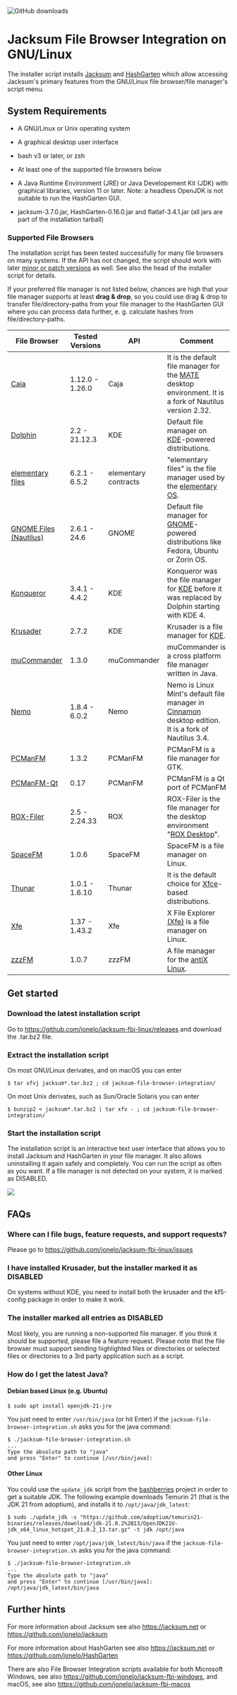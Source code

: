 ![GitHub downloads](https://img.shields.io/github/downloads/jonelo/jacksum-fbi-linux/total?color=green)

# Jacksum File Browser Integration on GNU/Linux

The installer script installs [Jacksum](https://github.com/jonelo/jacksum) and [HashGarten](https://github.com/jonelo/HashGarten) which allow accessing Jacksum's primary features from the GNU/Linux file browser/file manager's script menu.

## System Requirements

- A GNU/Linux or Unix operating system

- A graphical desktop user interface

- bash v3 or later, or zsh

- At least one of the supported file browsers below

- A Java Runtime Environment (JRE) or Java Developement Kit (JDK) with graphical libraries, version 11 or later. Note: a headless OpenJDK is not suitable to run the HashGarten GUI. 

- jacksum-3.7.0.jar, HashGarten-0.16.0.jar and flatlaf-3.4.1.jar (all jars are part of the installation tarball)

### Supported File Browsers

The installation script has been tested successfully for many file browsers on many systems. If the API has not changed, the script should work with later [minor or patch versions](https://semver.org) as well. See also the head of the installer script for details.

If your preferred file manager is not listed below, chances are high that your file manager supports at least **drag & drop**, so you could use drag & drop to transfer file/directory-paths from your file manager to the HashGarten GUI where you can process data further, e. g. calculate hashes from file/directory-paths.

| File Browser                                                      | Tested Versions | API                  | Comment                                                                                                                             |
|-------------------------------------------------------------------|-----------------|----------------------|-------------------------------------------------------------------------------------------------------------------------------------|
| [Caja](https://github.com/mate-desktop/caja)                      | 1.12.0 - 1.26.0 | Caja                 | It is the default file manager for the [MATE](https://mate-desktop.org/) desktop environment. It is a fork of Nautilus version 2.32. |
| [Dolphin](https://apps.kde.org/de/dolphin/)                       | 2.2 - 21.12.3   | KDE                  | Default file manager on [KDE](https://kde.org/)-powered distributions.                                                              |
| [elementary files](https://github.com/elementary/files)           | 6.2.1 - 6.5.2   | elementary contracts | "elementary files" is the file manager used by the [elementary OS](https://elementary.io).                                          |
| [GNOME Files (Nautilus)](https://gitlab.gnome.org/GNOME/nautilus) | 2.6.1 - 24.6    | GNOME                | Default file manager for [GNOME](https://www.gnome.org/)-powered distributions like Fedora, Ubuntu or Zorin OS.                     |
| [Konqueror](https://apps.kde.org/de/konqueror/)                   | 3.4.1 - 4.4.2   | KDE                  | Konqueror was the file manager for [KDE](https://kde.org/) before it was replaced by Dolphin starting with KDE 4.                   |
| [Krusader](https://krusader.org/)                                 | 2.7.2           | KDE                  | Krusader is a file manager for [KDE](https://kde.org/).                                                                             |
| [muCommander](https://www.mucommander.com/)                       | 1.3.0           | muCommander          | muCommander is a cross platform file manager written in Java.                                                                       | 
| [Nemo](https://github.com/linuxmint/nemo)                         | 1.8.4 - 6.0.2   | Nemo                 | Nemo is Linux Mint's default file manager in [Cinnamon](https://github.com/linuxmint/Cinnamon) desktop edition. It is a fork of Nautilus 3.4. |
| [PCManFM](https://sourceforge.net/projects/pcmanfm)               | 1.3.2           | PCManFM              | PCManFM is a file manager for GTK.                                                                                                  |
| [PCManFM-Qt](https://github.com/lxqt/pcmanfm-qt)                  | 0.17            | PCManFM              | PCManFM is a Qt port of PCManFM                                                                                                     |
| [ROX-Filer](https://github.com/rox-desktop/rox-filer)             | 2.5 - 2.24.33   | ROX                  | ROX-Filer is the file manager for the desktop environment "[ROX Desktop](https://rox.sourceforge.net/desktop/)".                    |
| [SpaceFM](https://github.com/IgnorantGuru/spacefm)                | 1.0.6           | SpaceFM              | SpaceFM is a file manager on Linux.                                                                                                 |
| [Thunar](https://gitlab.xfce.org/xfce/thunar)                     | 1.0.1 - 1.6.10  | Thunar               | It is the default choice for [Xfce](https://xfce.org/)-based distributions.                                                         |
| [Xfe](https://sourceforge.net/projects/xfe/)                      | 1.37 - 1.43.2   | Xfe                  | X File Explorer [(Xfe)](http://roland65.free.fr/xfe/) is a file manager on Linux.                                                   |
| [zzzFM](https://gitlab.com/antix-contribs/zzzfm/)                 | 1.0.7           | zzzFM                | A file manager for the [antiX Linux](https://antixlinux.com/).                                                                      |


## Get started

### Download the latest installation script

Go to https://github.com/jonelo/jacksum-fbi-linux/releases and download the .tar.bz2 file.

### Extract the installation script

On most GNU/Linux derivates, and on macOS you can enter
```
$ tar xfvj jacksum*.tar.bz2 ; cd jacksum-file-browser-integration/
```

On most Unix derivates, such as Sun/Oracle Solaris you can enter
```
$ bunzip2 < jacksum*.tar.bz2 | tar xfv - ; cd jacksum-file-browser-integration/
```

### Start the installation script

The installation script is an interactive text user interface that allows you to install Jacksum and HashGarten in your file manager. It also allows uninstalling it again safely and completely. You can run the script as often as you want. If a file manager is not detected on your system, it is marked as DISABLED.

<a href="https://asciinema.org/a/651074" target="_blank"><img src="https://asciinema.org/a/651074.svg" /></a>

## FAQs

### Where can I file bugs, feature requests, and support requests?

Please go to https://github.com/jonelo/jacksum-fbi-linux/issues


### I have installed Krusader, but the installer marked it as DISABLED

On systems without KDE, you need to install both the krusader and the kf5-config package in order to make it work.


### The installer marked all entries as DISABLED

Most likely, you are running a non-supported file manager. If you think it should be supported, please file a feature request.
Please note that the file browser must support sending highlighted files or directories or selected files or directories to a 3rd party application such as a script.


### How do I get the latest Java?

#### Debian based Linux (e.g. Ubuntu)

```
$ sudo apt install openjdk-21-jre
```

You just need to enter `/usr/bin/java` (or hit Enter) if the `jacksum-file-browser-integration.sh` asks you for the java command:
```
$ ./jacksum-file-browser-integration.sh
...
Type the absolute path to "java"
and press "Enter" to continue [/usr/bin/java]: 
```

#### Other Linux

You could use the `update_jdk` script from the [bashberries](https://github.com/jonelo/bashberries) project in order to get a suitable JDK. The following example downloads Temurin 21 (that is the JDK 21 from adoptium), and installs it to `/opt/java/jdk_latest`:
```
$ sudo ./update_jdk -s "https://github.com/adoptium/temurin21-binaries/releases/download/jdk-21.0.2%2B13/OpenJDK21U-jdk_x64_linux_hotspot_21.0.2_13.tar.gz" -t jdk /opt/java
```
You just need to enter `/opt/java/jdk_latest/bin/java` if the `jacksum-file-browser-integration.sh` asks you for the java command:

```
$ ./jacksum-file-browser-integration.sh
...
Type the absolute path to "java"
and press "Enter" to continue [/usr/bin/java]: /opt/java/jdk_latest/bin/java
```


## Further hints

For more information about Jacksum see also https://jacksum.net or https://github.com/jonelo/jacksum

For more information about HashGarten see also https://jacksum.net or https://github.com/jonelo/HashGarten

There are also File Browser Integration scripts available for both Microsoft Windows, see also https://github.com/jonelo/jacksum-fbi-windows, and macOS, see also https://github.com/jonelo/jacksum-fbi-macos
